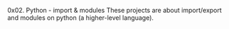0x02. Python - import & modules
These projects are about import/export and modules on python (a higher-level language).
